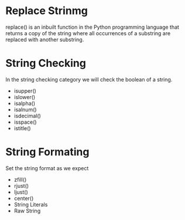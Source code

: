 # Replace Strinmg
replace() is an inbuilt function in the Python programming language that returns a copy of the string where all occurrences of a substring are replaced with another substring. 

# String Checking
In the string checking category we will check the boolean of a string.

* isupper()
* islower()
* isalpha()
* isalnum()
* isdecimal()
* isspace()
* istitle()

# String Formating
Set the string format as we expect
* zfill()
* rjust()
* ljust()
* center()
* String Literals
* Raw String